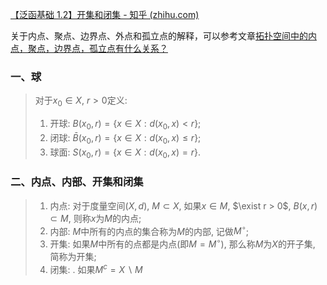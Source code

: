 [【泛函基础 1.2】开集和闭集 - 知乎 (zhihu.com)](https://zhuanlan.zhihu.com/p/82329820)

关于内点、聚点、边界点、外点和孤立点的解释，可以参考文章[拓扑空间中的内点，聚点，边界点，孤立点有什么关系？](https://www.zhihu.com/question/594517545/answer/2977719506)

### 一、球

> 对于$x_0\in X$, $r>0$定义:
>
> 1. 开球: $B(x_0,r)=\{x\in X:d(x_0,x)<r\}$; 
> 2. 闭球: $\bar B(x_0,r)=\{x\in X:d(x_0,x)\leq r\}$; 
> 3. 球面: $S(x_0,r)=\{x\in X:d(x_0,x)=r\}$. 

### 二、内点、内部、开集和闭集

> 1. 内点: 对于度量空间$(X,d)$, $M\subset X$, 如果$x\in M$, $\exist r > 0$, $B(x,r) \subset M$, 则称$x$为$M$的内点; 
> 2. 内部: $M$中所有的内点的集合称为$M$的内部, 记做$M^{\circ}$; 
> 3. 开集: 如果$M$中所有的点都是内点(即$M = M^\circ$), 那么称$M$为$X$的开子集, 简称为开集; 
> 4. 闭集: . 如果$M^c = X\backslash M$

















